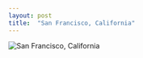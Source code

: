 ```yaml
---
layout: post
title:  "San Francisco, California"
---
```


![San Francisco, California]({{site.baseurl}}/images/DSCF2095.jpg)
